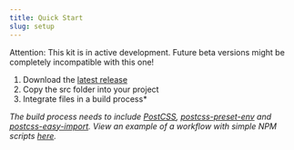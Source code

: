 ```yaml
---
title: Quick Start
slug: setup
---
```


Attention: This kit is in active development. Future beta versions might be completely incompatible with this one!

1. Download the [latest release](https://github.com/felixdorner/bica/releases/latest)
2. Copy the src folder into your project
3. Integrate files in a build process*

*The build process needs to include [PostCSS](http://postcss.org/), [postcss-preset-env](https://preset-env.cssdb.org/) and [postcss-easy-import](https://github.com/TrySound/postcss-easy-import). View an example of a workflow with simple NPM scripts [here](https://gist.github.com/felixdorner/278fa705aa37cb369a809a4151c7d701).*
